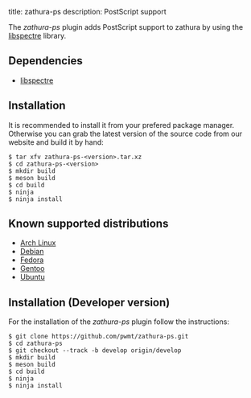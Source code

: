 title: zathura-ps
description: PostScript support


The *zathura-ps* plugin adds PostScript support to zathura by using the
[libspectre](http://libspectre.freedesktop.org/) library.

## Dependencies
* [libspectre](http://libspectre.freedesktop.org/)

## Installation
It is recommended to install it from your prefered package manager. Otherwise
you can grab the latest version of the source code from our website and build it
by hand:

    $ tar xfv zathura-ps-<version>.tar.xz
    $ cd zathura-ps-<version>
    $ mkdir build
    $ meson build
    $ cd build
    $ ninja
    $ ninja install

## Known supported distributions
* [Arch Linux](https://www.archlinux.org/packages/community/x86_64/zathura-ps/)
* [Debian](http://packages.debian.org/en/sid/zathura-ps)
* [Fedora](https://admin.fedoraproject.org/pkgdb/acls/name/zathura-ps)
* [Gentoo](http://packages.gentoo.org/package/app-text/zathura-ps)
* [Ubuntu](https://launchpad.net/ubuntu/saucy/+package/zathura-ps)

## Installation (Developer version)
For the installation of the *zathura-ps* plugin follow the
instructions:

    $ git clone https://github.com/pwmt/zathura-ps.git
    $ cd zathura-ps
    $ git checkout --track -b develop origin/develop
    $ mkdir build
    $ meson build
    $ cd build
    $ ninja
    $ ninja install
